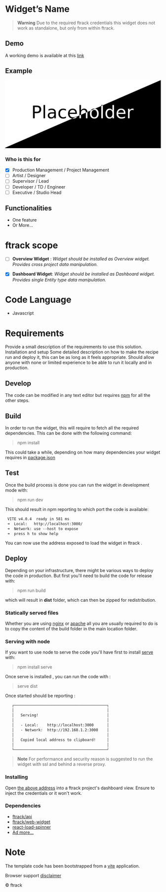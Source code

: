 <!---
Change the name as appropriate...
-->
# Widget’s Name
<!---
Provide a short description of the widget and high level functionality.>
-->

> **Warning**
> Due to the required ftrack credentials this widget does not work as standalone, but only from within ftrack.

## Demo
A working demo is available at this [link](https://storage.googleapis.com/sd-public-widget-deployment/<PROJECT-NAME>/index.html)

## Example
<!---
Provide an image to sum up the tool.
-->

![Example result](images/thumbnail.png)


### Who is this for
<!---
Check [x] as needed
-->
- [x] Production Management / Project Management
- [ ] Artist / Designer
- [ ] Supervisor / Lead
- [ ] Developer / TD / Engineer
- [ ] Executive / Studio Head 

## Functionalities
<!---
* To describe
* The  basic
* Functionalities
* And what to expect
* From this code 
-->

* One feature
* Or More...


# ftrack scope

<!---
Check [x] one or Both options depending on the widgets type.
-->

- [ ] **Overview Widget** : *Widget should be installed as Overview widget.  Provides cross project data manipulation.*
- [x] **Dashboard Widget**: *Widget should be installed as Dashboard widget.  Provides single Entity type data manipulation.*


## 

# Code Language
* Javascript


# Requirements

Provide a small description of the requirements to use this solution.
Installation and setup
Some detailed description on how to make the recipe run and deploy it, this can be as long as it feels appropriate. 
Should allow anyone with none or limited experience to be able to run it locally and in production.


## Develop
The code can be modified in any text editor but requires [npm](https://docs.npmjs.com/downloading-and-installing-node-js-and-npm) for all the other steps.

## Build
In order to run the widget, this will require to fetch all the required dependencies.
This can be done with the following command:

>  npm install

This could take a while, depending on how many dependencies your widget requires in [package.json](./package.json)

## Test
Once the build process is done you can run the widget in development mode with: 

> npm run dev

This should result in npm reporting to which port the code is available:

```
 VITE v4.0.4  ready in 581 ms
 ➜  Local:   http://localhost:3000/
 ➜  Network: use --host to expose
 ➜  press h to show help
```

You can now use the address exposed to load the widget in ftrack .


## Deploy
Depending on your infrastructure, there might be various ways to deploy the code in production.
But first you'll need to build the code for release with:

> npm run build

which will result in **dist** folder, which can then be zipped for redistribution.


### Statically served files

Whether you are using [nginx](https://www.nginx.com/) or [apache](https://httpd.apache.org/) all you are usually required to do
is to copy the content of the build folder in the main location folder.

### Serving with node
If you want to use node to serve the code you'll have first to install [serve](https://www.npmjs.com/package/serve) with:

> npm install serve

Once serve is installed , you can run the code with :

> serve dist

Once started should be reporting :

```
   ┌──────────────────────────────────────────┐
   │                                          │
   │   Serving!                               │
   │                                          │
   │   - Local:    http://localhost:3000      │
   │   - Network:  http://192.168.1.2:3000    │
   │                                          │
   │   Copied local address to clipboard!     │
   │                                          │
   └──────────────────────────────────────────┘
```

> **Note**
> For performance and security reason is suggested to run the widget with ssl and behind a reverse proxy.


### Installing

Open [the above address](http://localhost:3000) into a ftrack project's dashboard view. Ensure to inject the credentials or it won't work.


### Dependencies
- [ftrack/api](https://github.com/ftrackhq/ftrack-javascript)
- [ftrack/web-widget](https://github.com/ftrackhq/ftrack-web-widget)
- [react-load-spinner](https://www.npmjs.com/package/react-loader-spinner)
- [Ad more...](https://example.com)
# Note
The template code has been bootstrapped from a [vite](https://vitejs.dev/guide/) application.

Browser support [disclaimer](https://help.ftrack.com/en/articles/6009712-officially-supported-browsers) 

&copy; ftrack
